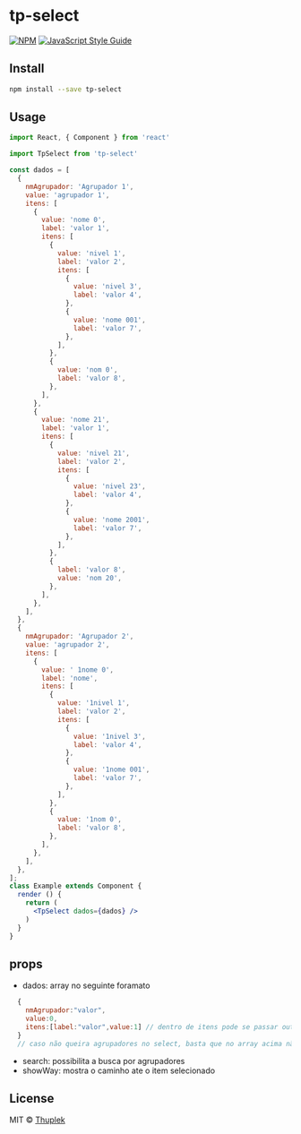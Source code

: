 # tp-select

>

[![NPM](https://img.shields.io/npm/v/tp-select.svg)](https://www.npmjs.com/package/tp-select) [![JavaScript Style Guide](https://img.shields.io/badge/code_style-standard-brightgreen.svg)](https://standardjs.com)

## Install

```bash
npm install --save tp-select
```

## Usage

```jsx
import React, { Component } from 'react'

import TpSelect from 'tp-select'

const dados = [
  {
    nmAgrupador: 'Agrupador 1',
    value: 'agrupador 1',
    itens: [
      {
        value: 'nome 0',
        label: 'valor 1',
        itens: [
          {
            value: 'nivel 1',
            label: 'valor 2',
            itens: [
              {
                value: 'nivel 3',
                label: 'valor 4',
              },
              {
                value: 'nome 001',
                label: 'valor 7',
              },
            ],
          },
          {
            value: 'nom 0',
            label: 'valor 8',
          },
        ],
      },
      {
        value: 'nome 21',
        label: 'valor 1',
        itens: [
          {
            value: 'nivel 21',
            label: 'valor 2',
            itens: [
              {
                value: 'nivel 23',
                label: 'valor 4',
              },
              {
                value: 'nome 2001',
                label: 'valor 7',
              },
            ],
          },
          {
            label: 'valor 8',
            value: 'nom 20',
          },
        ],
      },
    ],
  },
  {
    nmAgrupador: 'Agrupador 2',
    value: 'agrupador 2',
    itens: [
      {
        value: ' 1nome 0',
        label: 'nome',
        itens: [
          {
            value: '1nivel 1',
            label: 'valor 2',
            itens: [
              {
                value: '1nivel 3',
                label: 'valor 4',
              },
              {
                value: '1nome 001',
                label: 'valor 7',
              },
            ],
          },
          {
            value: '1nom 0',
            label: 'valor 8',
          },
        ],
      },
    ],
  },
];
class Example extends Component {
  render () {
    return (
      <TpSelect dados={dados} />
    )
  }
}

```

## props
  * dados: array no  seguinte foramato
```jsx
  {
    nmAgrupador:"valor",
    value:0,
    itens:[label:"valor",value:1] // dentro de itens pode se passar outro campo itens
  }
  // caso não queira agrupadores no select, basta que no array acima não exista o campo nmAgrupador
```
 * search: possibilita a busca por agrupadores
 * showWay: mostra o caminho ate o item selecionado

## License

MIT © [Thuplek](https://github.com/Thuplek)
